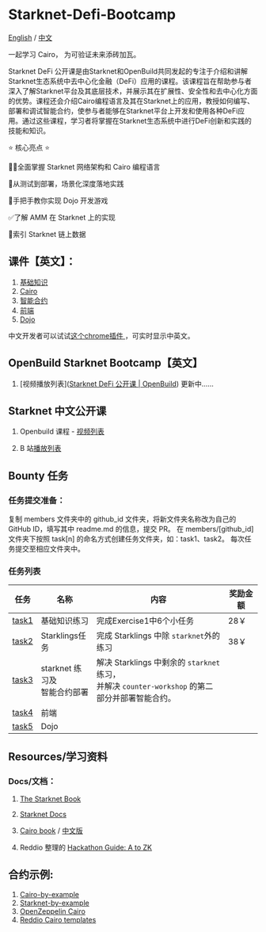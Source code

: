 # Starknet-Defi-Bootcamp

[English](./README.md) / [中文](./README_zh.md)

一起学习 Cairo， 为可验证未来添砖加瓦。

Starknet DeFi 公开课是由Starknet和OpenBuild共同发起的专注于介绍和讲解Starknet生态系统中去中心化金融（DeFi）应用的课程。该课程旨在帮助参与者深入了解Starknet平台及其底层技术，并展示其在扩展性、安全性和去中心化方面的优势。课程还会介绍Cairo编程语言及其在Starknet上的应用，教授如何编写、部署和调试智能合约，使参与者能够在Starknet平台上开发和使用各种DeFi应用。通过这些课程，学习者将掌握在Starknet生态系统中进行DeFi创新和实践的技能和知识。

⭐ 核心亮点 ⭐

🧙‍♂️全面掌握 Starknet 网络架构和 Cairo 编程语言   

👩‍从测试到部署，场景化深度落地实践   

🙌手把手教你实现 Dojo 开发游戏   

✅了解 AMM 在 Starknet 上的实现   

🏫索引 Starknet 链上数据   

## 课件【英文】：

1. [基础知识](https://docs.google.com/presentation/d/e/2PACX-1vSxP4tU0AUdz8EFVjw_bqgD9SDl6AMRjJ13lcmBHrQ335SMVPDwqbVkRCnWuQaZGprmISGhVXSSisbs/pub?start=false&loop=false&delayms=3000)
2. [Cairo ](https://docs.google.com/presentation/d/e/2PACX-1vSCj9rK0xcDo0ZLY2EqEim-NRYfmHa2MD0EC7ImYjL9_BZjw5akz9aoxW8pIzZPrJzkAdqSsZXdPXOs/pub?start=false&loop=false&delayms=3000)
3. [智能合约](https://docs.google.com/presentation/d/e/2PACX-1vSGTS9bxgl0eTU_NRpJ157qu3oriy-Iy2fzl68CvZkx_WFlEhrhYiNb49YchSeZCfT69xREGFyoHBZ5/pub?start=false&loop=false&delayms=3000)
4. [前端](https://docs.google.com/presentation/d/e/2PACX-1vTAbtBe4um-qo_NSUgxXKNBiadr8VHxfC27YL3qQPE0uZX4FPduqQXOFCuvU1Q0EJ5JCpEDb-rfIHih/pub?start=false&loop=false&delayms=3000)
5. [Dojo](https://docs.google.com/presentation/d/e/2PACX-1vSeWLLbtJsAFrthQHp_nYjOY6AVYrcHhfkjis1qZ1c7VR_AemO_vTGnvaN7cT-TlOR7Gp1_8oEVLHlY/pub?start=false&loop=false&delayms=3000)

中文开发者可以试试[这个chrome插件 ](https://chromewebstore.google.com/detail/language-learning-with-ne/bekopgepchoeepdmokgkpkfhegkeohbl?utm_source=ext_app_menu)，可实时显示中英文。

## OpenBuild Starknet Bootcamp【英文】

1. [视频播放列表]([Starknet DeFi 公开课 | OpenBuild](https://openbuild.xyz/learn/challenges/2038268049)) 更新中......

## Starknet 中文公开课

1. Openbuild 课程 - [视频列表](https://openbuild.xyz/learn/challenges/2037971949)
  
2. B 站[播放列表](https://space.bilibili.com/)

## Bounty 任务

### 任务提交准备：
复制 members 文件夹中的 github_id 文件夹，将新文件夹名称改为自己的 GitHub ID，填写其中 readme.md 的信息，提交 PR。
在 members/[github_id] 文件夹下按照 task[n] 的命名方式创建任务文件夹，如：task1、task2。
每次任务提交至相应文件夹中。

### 任务列表
| 任务 |名称| 内容 | 奖励金额 |
| --- | --- |---| --- |
| [task1](./homework/task1.md) | 基础知识练习 | 完成Exercise1中6个小任务 | 28￥ |
| [task2](./homework/task2.md) | Starklings任务 | 完成 Starklings 中除 `starknet`外的练习 | 38￥ |
| [task3](./homework/task3.md) | starknet 练习及<br>智能合约部署 | 解决 Starklings 中剩余的 `starknet` 练习，<br>并解决 `counter-workshop` 的第二部分并部署智能合约。 |  |
| [task4](./homework/task4.md) | 前端 |  |  |
| [task5](./homework/task5.md) | Dojo |  |  |

## Resources/学习资料

### Docs/文档：

1. [The Starknet Book](https://book.starknet.io/)
  
2. [Starknet Docs](https://docs.starknet.io/documentation/)
  
3. [Cairo book](https://book.cairo-lang.org/) / [中文版](https://book.cairo-lang.org/zh-cn/index.html)
  
4. Reddio 整理的 [Hackathon Guide: A to ZK](https://reddio.notion.site/reddio/Hackathon-Guide-A-to-ZK-fd66f91a555941c7a05d2680bbd6f234)
  

## 合约示例:

1. [Cairo-by-example](https://cairo-by-example.com/)
2. [Starknet-by-example](https://starknet-by-example.voyager.online/)
3. [OpenZeppelin Cairo](https://github.com/OpenZeppelin/cairo-contracts/)
4. [Reddio Cairo templates](https://github.com/reddio-com/cairo)
